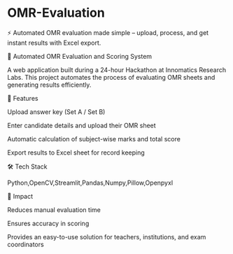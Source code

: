 # OMR-Evaluation
⚡ Automated OMR evaluation made simple – upload, process, and get instant results with Excel export.


📌 Automated OMR Evaluation and Scoring System

A web application built during a 24-hour Hackathon at Innomatics Research Labs.
This project automates the process of evaluating OMR sheets and generating results efficiently.

🚀 Features

Upload answer key (Set A / Set B)

Enter candidate details and upload their OMR sheet

Automatic calculation of subject-wise marks and total score

Export results to Excel sheet for record keeping


🛠 Tech Stack

Python,OpenCV,Streamlit,Pandas,Numpy,Pillow,Openpyxl


🎯 Impact

Reduces manual evaluation time

Ensures accuracy in scoring

Provides an easy-to-use solution for teachers, institutions, and exam coordinators



